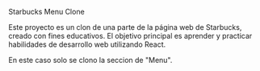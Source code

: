  Starbucks Menu Clone

Este proyecto es un clon de una parte de la página web de Starbucks, creado con fines educativos. El objetivo principal es aprender y practicar habilidades de desarrollo web utilizando React.

En este caso solo se clono la seccion de "Menu".
